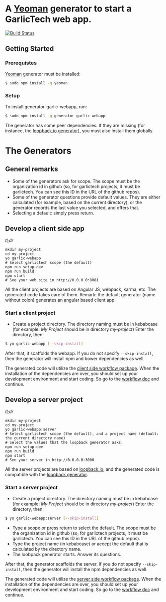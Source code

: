 # A [Yeoman](http://yeoman.io) generator to start a GarlicTech web app.

[![Build Status](https://travis-ci.org/garlictech/generator-garlic-webapp.svg?branch=master)](https://travis-ci.org/garlictech/generator-garlic-webapp)

## Getting Started

### Prerequistes

[Yeoman](http://yeoman.io) generator must be installed:

```bash
$ sudo npm install -g yeoman
```

### Setup
To install generator-garlic-webapp, run:

```bash
$ sudo npm install -g generator-garlic-webapp
```

The generator has some peer dependencies. If they are missing (for instance, the [loopback.io generator](https://github.com/strongloop/generator-loopback)), you must also install them globally.

# The Generators

## General remarks

* Some of the generators ask for scope. The scope must be the organization id in github (so, for garlictech projects, it must be garlictech. You can see this ID in the URL of the github repos).
* Some of the generator questions provide default values. They are either calculated (for example, based on the current directory), or the generator records the last value you selected, and offers that.
* Selecting a default: simply press return.

## Develop a client side app

*tl;dr*

```
mkdir my-project
cd my-project
yo garlic-webapp
# Select garlictech scope (the default)
npm run setup-dev
npm run build
npm start
# See your web site in http://0.0.0.0:8081
```

All the client projects are based on Angular JS, webpack, karma, etc. The generated code takes care of them. Remark: the default generator (name without colon) generates an angular based client app.

### Start a client project

* Create a project directory. The directory naming must be in kebabcase (for example: _My Project_ should be in directory _my-project_) Enter the directory, then:

```bash
$ yo garlic-webapp [--skip-install]
```

After that, it scaffolds the webapp. If you do not specify `--skip-install`, then the generator will install npm and bower dependencies as well.

The generated code will utilize the [client side workflow package](https://github.com/garlictech/garlictech-workflows-client). When the installation of the dependencies 
are over, you should set up your development environment and start coding. So go to the [workflow doc](https://github.com/garlictech/garlictech-workflows-client) and continue.

## Develop a server project

*tl;dr*

```
mkdir my-project
cd my-project
yo garlic-webapp:server
# Select garlictech scope (the default), and a project name (default: the current directory name)
# Select the values that the loopback generator asks.
npm run setup-dev
npm run build
npm start
# See your server in http://0.0.0.0:3000
```

All the server projects are based on [loopback.io](http://loopback.io/), and the generated code is compatible with the [loopback generator](https://github.com/strongloop/generator-loopback).

### Start a server project

* Create a project directory. The directory naming must be in kebabcase (for example: _My Project_ should be in directory _my-project_) Enter the directory, then:

```bash
$ yo garlic-webapp:server [--skip-install]
```

* Type a scope or press return to select the default. The scope must be the organization id in github (so, for garlictech projects, it must be garlictech. You can see this ID in the URL of the github repos).
* Type the project name (in kebabcase) or accept the default that is calculated by the directory name.
* The loobpack generator starts. Answer its questions.

After that, the generator scaffolds the server. If you do not specify `--skip-install`, then the generator will install the npm dependencies as well.

The generated code will utilize the [server side workflow package](https://github.com/garlictech/garlictech-workflows-server). When the installation of the dependencies 
are over, you should set up your development environment and start coding. So go to the [workflow doc](https://github.com/garlictech/garlictech-workflows-server) and continue.
  
